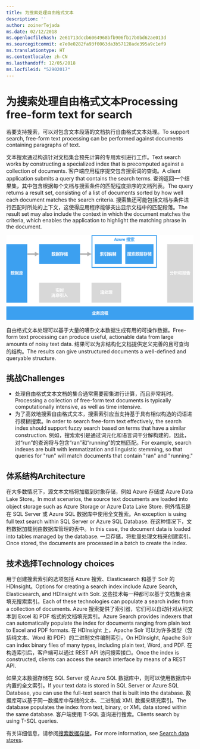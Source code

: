 ```yaml
---
title: 为搜索处理自由格式文本
description: ''
author: zoinerTejada
ms.date: 02/12/2018
ms.openlocfilehash: 2e61713dccb6064968bfb906fb17b0bd62ae013d
ms.sourcegitcommit: e7e0e0282fa93f0063da3b57128ade395a9c1ef9
ms.translationtype: HT
ms.contentlocale: zh-CN
ms.lasthandoff: 12/05/2018
ms.locfileid: "52902017"
---
```

# <a name="processing-free-form-text-for-search"></a><span data-ttu-id="2b859-102">为搜索处理自由格式文本</span><span class="sxs-lookup"><span data-stu-id="2b859-102">Processing free-form text for search</span></span>

<span data-ttu-id="2b859-103">若要支持搜索，可以对包含文本段落的文档执行自由格式文本处理。</span><span class="sxs-lookup"><span data-stu-id="2b859-103">To support search, free-form text processing can be performed against documents containing paragraphs of text.</span></span>

<span data-ttu-id="2b859-104">文本搜索通过构造针对文档集合预先计算的专用索引进行工作。</span><span class="sxs-lookup"><span data-stu-id="2b859-104">Text search works by constructing a specialized index that is precomputed against a collection of documents.</span></span> <span data-ttu-id="2b859-105">客户端应用程序提交包含搜索词的查询。</span><span class="sxs-lookup"><span data-stu-id="2b859-105">A client application submits a query that contains the search terms.</span></span> <span data-ttu-id="2b859-106">查询返回一个结果集，其中包含根据每个文档与搜索条件的匹配程度排序的文档列表。</span><span class="sxs-lookup"><span data-stu-id="2b859-106">The query returns a result set, consisting of a list of documents sorted by how well each document matches the search criteria.</span></span> <span data-ttu-id="2b859-107">搜索集还可能包括文档与条件进行匹配时所处的上下文，这使得应用程序能够突出显示文档中的匹配段落。</span><span class="sxs-lookup"><span data-stu-id="2b859-107">The result set may also include the context in which the document matches the criteria, which enables the application to highlight the matching phrase in the document.</span></span> 

![](./images/search-pipeline.png)

<span data-ttu-id="2b859-108">自由格式文本处理可以基于大量的嘈杂文本数据生成有用的可操作数据。</span><span class="sxs-lookup"><span data-stu-id="2b859-108">Free-form text processing can produce useful, actionable data from large amounts of noisy text data.</span></span> <span data-ttu-id="2b859-109">结果可以为非结构化文档提供定义完善的且可查询的结构。</span><span class="sxs-lookup"><span data-stu-id="2b859-109">The results can give unstructured documents a well-defined and queryable structure.</span></span>


## <a name="challenges"></a><span data-ttu-id="2b859-110">挑战</span><span class="sxs-lookup"><span data-stu-id="2b859-110">Challenges</span></span>

- <span data-ttu-id="2b859-111">处理自由格式文本文档的集合通常需要密集进行计算，而且非常耗时。</span><span class="sxs-lookup"><span data-stu-id="2b859-111">Processing a collection of free-form text documents is typically computationally intensive, as well as time intensive.</span></span>
- <span data-ttu-id="2b859-112">为了高效地搜索自由格式文本，搜索索引应当支持基于具有相似构造的词语进行模糊搜索。</span><span class="sxs-lookup"><span data-stu-id="2b859-112">In order to search free-form text effectively, the search index should support fuzzy search based on terms that have a similar construction.</span></span> <span data-ttu-id="2b859-113">例如，搜索索引是通过词元化和语言词干分解构建的，因此，对“run”的查询将与包含“ran”和“running”的文档匹配。</span><span class="sxs-lookup"><span data-stu-id="2b859-113">For example, search indexes are built with lemmatization and linguistic stemming, so that queries for "run" will match documents that contain "ran" and "running."</span></span>

## <a name="architecture"></a><span data-ttu-id="2b859-114">体系结构</span><span class="sxs-lookup"><span data-stu-id="2b859-114">Architecture</span></span>

<span data-ttu-id="2b859-115">在大多数情况下，源文本文档将加载到对象存储，例如 Azure 存储或 Azure Data Lake Store。</span><span class="sxs-lookup"><span data-stu-id="2b859-115">In most scenarios, the source text documents are loaded into object storage such as Azure Storage or Azure Data Lake Store.</span></span> <span data-ttu-id="2b859-116">例外情况是在 SQL Server 或 Azure SQL 数据库中使用全文搜索。</span><span class="sxs-lookup"><span data-stu-id="2b859-116">An exception is using full text search within SQL Server or Azure SQL Database.</span></span> <span data-ttu-id="2b859-117">在这种情况下，文档数据加载到由数据库管理的表中。</span><span class="sxs-lookup"><span data-stu-id="2b859-117">In this case, the document data is loaded into tables managed by the database.</span></span> <span data-ttu-id="2b859-118">一旦存储，将批量处理文档来创建索引。</span><span class="sxs-lookup"><span data-stu-id="2b859-118">Once stored, the documents are processed in a batch to create the index.</span></span>

## <a name="technology-choices"></a><span data-ttu-id="2b859-119">技术选择</span><span class="sxs-lookup"><span data-stu-id="2b859-119">Technology choices</span></span>

<span data-ttu-id="2b859-120">用于创建搜索索引的选项包括 Azure 搜索、Elasticsearch 和基于 Solr 的 HDInsight。</span><span class="sxs-lookup"><span data-stu-id="2b859-120">Options for creating a search index include Azure Search, Elasticsearch, and HDInsight with Solr.</span></span> <span data-ttu-id="2b859-121">这些技术每一种都可以基于文档集合来填充搜索索引。</span><span class="sxs-lookup"><span data-stu-id="2b859-121">Each of these technologies can populate a search index from a collection of documents.</span></span> <span data-ttu-id="2b859-122">Azure 搜索提供了索引器，它们可以自动针对从纯文本到 Excel 和 PDF 格式的文档填充索引。</span><span class="sxs-lookup"><span data-stu-id="2b859-122">Azure Search provides indexers that can automatically populate the index for documents ranging from plain text to Excel and PDF formats.</span></span> <span data-ttu-id="2b859-123">在 HDInsight 上，Apache Solr 可以为许多类型（包括纯文本、Word 和 PDF）的二进制文件编制索引。</span><span class="sxs-lookup"><span data-stu-id="2b859-123">On HDInsight, Apache Solr can index binary files of many types, including plain text, Word, and PDF.</span></span> <span data-ttu-id="2b859-124">在构造索引后，客户端可以通过 REST API 访问搜索接口。</span><span class="sxs-lookup"><span data-stu-id="2b859-124">Once the index is constructed, clients can access the search interface by means of a REST API.</span></span> 

<span data-ttu-id="2b859-125">如果文本数据存储在 SQL Server 或 Azure SQL 数据库中，则可以使用数据库中内置的全文索引。</span><span class="sxs-lookup"><span data-stu-id="2b859-125">If your text data is stored in SQL Server or Azure SQL Database, you can use the full-text search that is built into the database.</span></span> <span data-ttu-id="2b859-126">数据库可以基于同一数据库中存储的文本、二进制或 XML 数据来填充索引。</span><span class="sxs-lookup"><span data-stu-id="2b859-126">The database populates the index from text, binary, or XML data stored within the same database.</span></span> <span data-ttu-id="2b859-127">客户端使用 T-SQL 查询进行搜索。</span><span class="sxs-lookup"><span data-stu-id="2b859-127">Clients search by using T-SQL queries.</span></span> 

<span data-ttu-id="2b859-128">有关详细信息，请参阅[搜索数据存储](../technology-choices/search-options.md)。</span><span class="sxs-lookup"><span data-stu-id="2b859-128">For more information, see [Search data stores](../technology-choices/search-options.md).</span></span>
